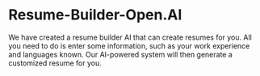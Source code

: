 # Resume-Builder-Open.AI
We have created a resume builder AI that can create resumes for you. All you need to do is enter some information, such as your work experience and languages known. Our AI-powered system will then generate a customized resume for you.
